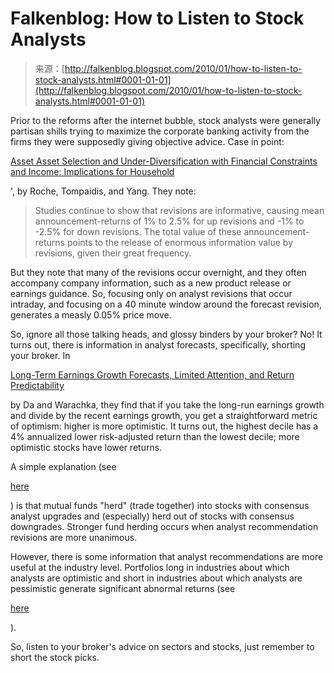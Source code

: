 <!--yml
category: 未分类
date: 2024-05-12 21:39:25
-->

# Falkenblog: How to Listen to Stock Analysts

> 来源：[http://falkenblog.blogspot.com/2010/01/how-to-listen-to-stock-analysts.html#0001-01-01](http://falkenblog.blogspot.com/2010/01/how-to-listen-to-stock-analysts.html#0001-01-01)

Prior to the reforms after the internet bubble, stock analysts were generally partisan shills trying to maximize the corporate banking activity from the firms they were supposedly giving objective advice. Case in point:

[Asset Asset Selection and Under-Diversification with Financial Constraints and Income: Implications for Household](http://papers.ssrn.com/sol3/papers.cfm?abstract_id=1364859)

', by Roche, Tompaidis, and Yang. They note:

> Studies continue to show that revisions are informative, causing mean announcement-returns of 1% to 2.5% for up revisions and -1% to -2.5% for down revisions. The total value of these announcement-returns points to the release of enormous information value by revisions, given their great frequency.

But they note that many of the revisions occur overnight, and they often accompany company information, such as a new product release or earnings guidance. So, focusing only on analyst revisions that occur intraday, and focusing on a 40 minute window around the forecast revision, generates a measly 0.05% price move.

So, ignore all those talking heads, and glossy binders by your broker? No! It turns out, there is information in analyst forecasts, specifically, shorting your broker. In

[Long-Term Earnings Growth Forecasts, Limited Attention, and Return Predictability](http://papers.ssrn.com/sol3/papers.cfm?abstract_id=1107637)

by Da and Warachka, they find that if you take the long-run earnings growth and divide by the recent earnings growth, you get a straightforward metric of optimism: higher is more optimistic. It turns out, the highest decile has a 4% annualized lower risk-adjusted return than the lowest decile; more optimistic stocks have lower returns.

A simple explanation (see

[here](http://papers.ssrn.com/sol3/papers.cfm?abstract_id=1363837)

) is that mutual funds "herd" (trade together) into stocks with consensus analyst upgrades and (especially) herd out of stocks with consensus downgrades. Stronger fund herding occurs when analyst recommendation revisions are more unanimous.

However, there is some information that analyst recommendations are more useful at the industry level. Portfolios long in industries about which analysts are optimistic and short in industries about which analysts are pessimistic generate significant abnormal returns (see

[here](http://papers.ssrn.com/sol3/papers.cfm?abstract_id=1361620)

).

So, listen to your broker's advice on sectors and stocks, just remember to short the stock picks.